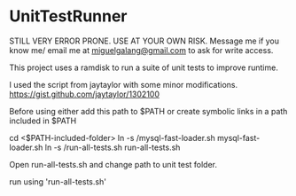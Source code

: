 UnitTestRunner
==============

STILL VERY ERROR PRONE. USE AT YOUR OWN RISK.
Message me if you know me/
email me at <miguelgalang@gmail.com> to ask for write access.

This project uses a ramdisk to run a suite of unit tests to improve runtime.

I used the script from jaytaylor with some minor modifications.
https://gist.github.com/jaytaylor/1302100

Before using either add this path to $PATH
or create symbolic links in a path included in $PATH


cd <$PATH-included-folder>
ln -s <path-of-script>/mysql-fast-loader.sh mysql-fast-loader.sh
ln -s <path-of-script>/run-all-tests.sh run-all-tests.sh


Open run-all-tests.sh and change path to unit test folder.


run using 'run-all-tests.sh'

